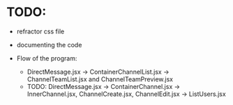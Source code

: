 # TODO:
- refractor css file
- documenting the code

- Flow of the program:
    - DirectMessage.jsx -> ContainerChannelList.jsx -> ChannelTeamList.jsx and ChannelTeamPreview.jsx
    - TODO: DirectMessage.jsx -> ContainerChannel.jsx -> InnerChannel.jsx, ChannelCreate.jsx, ChannelEdit.jsx -> ListUsers.jsx